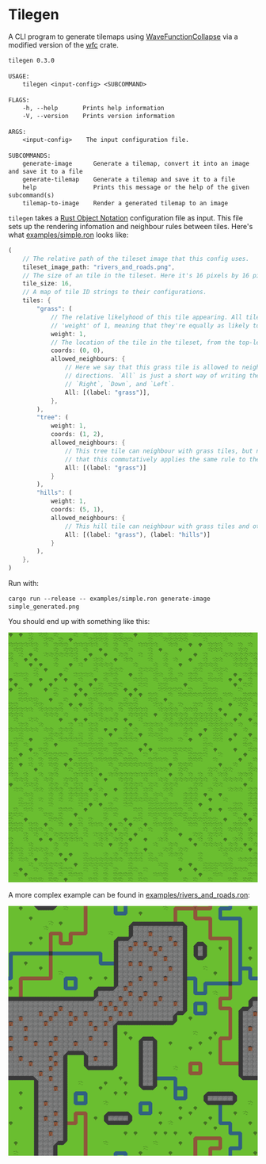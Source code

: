 # Tilegen

A CLI program to generate tilemaps using
[WaveFunctionCollapse](https://github.com/mxgmn/WaveFunctionCollapse) via a modified version of the
[wfc](https://crates.io/crates/wfc) crate.

```
tilegen 0.3.0

USAGE:
	tilegen <input-config> <SUBCOMMAND>

FLAGS:
	-h, --help       Prints help information
	-V, --version    Prints version information

ARGS:
	<input-config>    The input configuration file.

SUBCOMMANDS:
	generate-image      Generate a tilemap, convert it into an image and save it to a file
	generate-tilemap    Generate a tilemap and save it to a file
	help                Prints this message or the help of the given subcommand(s)
	tilemap-to-image    Render a generated tilemap to an image
```

`tilegen` takes a [Rust Object Notation](https://github.com/ron-rs/ron) configuration file as input.
This file sets up the rendering infomation and neighbour rules between tiles. Here's what
[examples/simple.ron](examples/simple.ron) looks like:

```rust
(
	// The relative path of the tileset image that this config uses.
	tileset_image_path: "rivers_and_roads.png",
	// The size of an tile in the tileset. Here it's 16 pixels by 16 pixels.
	tile_size: 16,
	// A map of tile ID strings to their configurations.
	tiles: {
		"grass": (
			// The relative likelyhood of this tile appearing. All tiles in this example have a
			// 'weight' of 1, meaning that they're equally as likely to occur as each other.
			weight: 1,
			// The location of the tile in the tileset, from the top-left.
			coords: (0, 0),
			allowed_neighbours: {
				// Here we say that this grass tile is allowed to neighbour with grass tiles in all
				// directions. `All` is just a short way of writing the same thing out for `Up`,
				// `Right`, `Down`, and `Left`.
				All: [(label: "grass")],
			},
		),
		"tree": (
			weight: 1,
			coords: (1, 2),
			allowed_neighbours: {
				// This tree tile can neighbour with grass tiles, but not other tree tiles. Note
				// that this commutatively applies the same rule to the grass tile.
				All: [(label: "grass")]
			}
		),
		"hills": (
			weight: 1,
			coords: (5, 1),
			allowed_neighbours: {
				// This hill tile can neighbour with grass tiles and other hill tiles.
				All: [(label: "grass"), (label: "hills")]
			}
		),
	},
)
```

Run with:
```
cargo run --release -- examples/simple.ron generate-image simple_generated.png
```

You should end up with something like this:

![](readme/simple_generated.png)

A more complex example can be found in [examples/rivers_and_roads.ron](examples/rivers_and_roads.ron):

![](readme/rivers_and_roads_generated.png)
